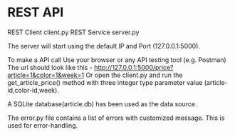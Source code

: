 # REST API

REST Client client.py
REST Service server.py

The server will start using the default IP and Port (127.0.0.1:5000).

To make a API call
Use your browser or any API testing tool (e.g. Postman)
The url should look like this - http://127.0.0.1:5000/price?article=1&color=1&week=1
Or open the client.py and run the get_article_price() method with three integer type parameter value (article-id,color-id,week).

A SQLite database(article.db) has been used as the data source.

The error.py file contains a list of errors with customized message. This is used for error-handling.
 
